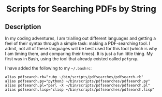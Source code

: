 <h1 align="center">
Scripts for Searching PDFs by String
</h1>


## Description
In my coding adventures, I am trialling out different languages and getting a feel of their syntax through a simple task: making a PDF-searching tool.  I admit, not all of these languages will be best used for this tool (which is why I am timing them, and comparing their times).  It is just a fun little thing.  My first was in Bash, using the tool that already existed called `pdfgrep`.

I have added the following to my `~/.bashrc`:
```
alias pdfsearch.rb="ruby ~/bin/scripts/pdfsearches/pdfsearch.rb"
alias pdfsearch.py="python3 ~/bin/scripts/pdfsearches/pdfsearch.py"
alias pdfsearch.pl="perl -X ~/bin/scripts/pdfsearches/pdfsearch.pl"
alias pdfsearch.lisp="clisp ~/bin/scripts/pdfsearches/pdfsearch.lisp"
```
